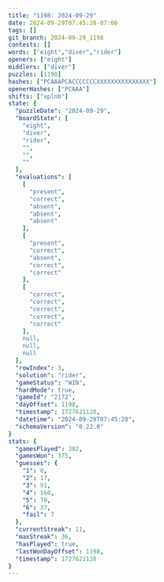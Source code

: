 ```yaml
---
title: "1198: 2024-09-29"
date: 2024-09-29T07:45:28-07:00
tags: []
git_branch: 2024-09-29_1198
contests: []
words: ["eight","diver","rider"]
openers: ["eight"]
middlers: ["diver"]
puzzles: [1198]
hashes: ["PCAAAPCACCCCCCCXXXXXXXXXXXXXXX"]
openerHashes: ["PCAAA"]
shifts: ["xplnb"]
state: {
  "puzzleDate": "2024-09-29",
  "boardState": [
    "eight",
    "diver",
    "rider",
    "",
    "",
    ""
  ],
  "evaluations": [
    [
      "present",
      "correct",
      "absent",
      "absent",
      "absent"
    ],
    [
      "present",
      "correct",
      "absent",
      "correct",
      "correct"
    ],
    [
      "correct",
      "correct",
      "correct",
      "correct",
      "correct"
    ],
    null,
    null,
    null
  ],
  "rowIndex": 3,
  "solution": "rider",
  "gameStatus": "WIN",
  "hardMode": true,
  "gameId": "2172",
  "dayOffset": 1198,
  "timestamp": 1727621128,
  "datetime": "2024-09-29T07:45:28",
  "schemaVersion": "0.22.0"
}
stats: {
  "gamesPlayed": 382,
  "gamesWon": 375,
  "guesses": {
    "1": 0,
    "2": 17,
    "3": 91,
    "4": 160,
    "5": 70,
    "6": 37,
    "fail": 7
  },
  "currentStreak": 11,
  "maxStreak": 36,
  "hasPlayed": true,
  "lastWonDayOffset": 1198,
  "timestamp": 1727621128
}
---
```

<!-- more -->
